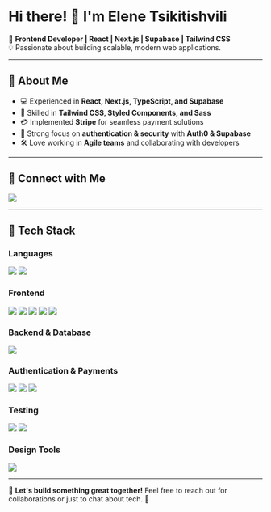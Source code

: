 # Hi there! 👋 I'm Elene Tsikitishvili

🚀 **Frontend Developer | React | Next.js | Supabase | Tailwind CSS**  
💡 Passionate about building scalable, modern web applications.  

---

## 🌟 About Me  
- 💻 Experienced in **React, Next.js, TypeScript, and Supabase**  
- 🎨 Skilled in **Tailwind CSS, Styled Components, and Sass**  
- 💳 Implemented **Stripe** for seamless payment solutions  
- 🔐 Strong focus on **authentication & security** with **Auth0 & Supabase**  
- 🛠️ Love working in **Agile teams** and collaborating with developers  

---

## 🔗 Connect with Me  
<p align="left">
  <a href="https://www.linkedin.com/in/elene-tskitishvili">
    <img src="https://img.shields.io/badge/LinkedIn-0077B5?style=for-the-badge&logo=linkedin&logoColor=white" />
  </a>
</p>

---

## 🚀 Tech Stack  

### **Languages**  
<p align="left">
  <img src="https://img.shields.io/badge/TypeScript-3178C6?style=for-the-badge&logo=typescript&logoColor=white" />
  <img src="https://img.shields.io/badge/JavaScript-F7DF1E?style=for-the-badge&logo=javascript&logoColor=black" />
</p>

### **Frontend**  
<p align="left">
  <img src="https://img.shields.io/badge/React-61DAFB?style=for-the-badge&logo=react&logoColor=black" />
  <img src="https://img.shields.io/badge/Next.js-000000?style=for-the-badge&logo=next.js&logoColor=white" />
  <img src="https://img.shields.io/badge/Redux-764ABC?style=for-the-badge&logo=redux&logoColor=white" />
  <img src="https://img.shields.io/badge/TailwindCSS-38B2AC?style=for-the-badge&logo=tailwind-css&logoColor=white" />
  <img src="https://img.shields.io/badge/Sass-CC6699?style=for-the-badge&logo=sass&logoColor=white" />
</p>

### **Backend & Database**  
<p align="left">
  <img src="https://img.shields.io/badge/Supabase-3ECF8E?style=for-the-badge&logo=supabase&logoColor=white" />
</p>

### **Authentication & Payments**  
<p align="left">
  <img src="https://img.shields.io/badge/NextAuth.js-000000?style=for-the-badge&logo=nextdotjs&logoColor=white" />
  <img src="https://img.shields.io/badge/Auth0-EB5424?style=for-the-badge&logo=auth0&logoColor=white" />
  <img src="https://img.shields.io/badge/Stripe-008CDD?style=for-the-badge&logo=stripe&logoColor=white" />
</p>

### **Testing**  
<p align="left">
  <img src="https://img.shields.io/badge/Cypress-17202C?style=for-the-badge&logo=cypress&logoColor=white" />
  <img src="https://img.shields.io/badge/Vitest-6E9F18?style=for-the-badge&logo=vitest&logoColor=white" />
</p>

### **Design Tools**  
<p align="left">
  <img src="https://img.shields.io/badge/Figma-F24E1E?style=for-the-badge&logo=figma&logoColor=white" />
</p>

---

📌 **Let's build something great together!** Feel free to reach out for collaborations or just to chat about tech. 🚀  
